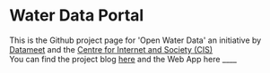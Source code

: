 # Water Data Portal

This is the Github project page for 'Open Water Data' an initiative by [Datameet](http://datameet.org/) and the [Centre for Internet and Society (CIS)](https://cis-india.org/)<br>
You can find the project blog [here](https://datameet-pune.github.io/open-water-data/)
and the Web App here ____
